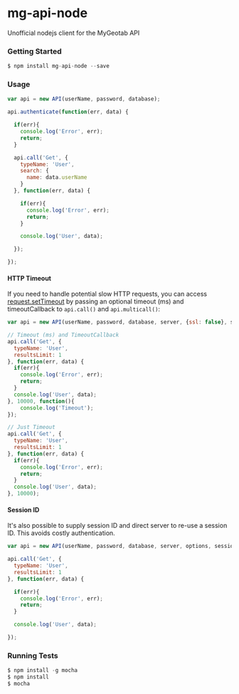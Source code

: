 # mg-api-node #

Unofficial nodejs client for the MyGeotab API

### Getting Started ###

```javascript
$ npm install mg-api-node --save
```

### Usage ###
```javascript
var api = new API(userName, password, database);

api.authenticate(function(err, data) {

  if(err){
    console.log('Error', err);
    return;
  }

  api.call('Get', {
    typeName: 'User',
    search: {
      name: data.userName
    }
  }, function(err, data) {

    if(err){
      console.log('Error', err);
      return;
    }

    console.log('User', data);

  });

});
```

#### HTTP Timeout ####

If you need to handle potential slow HTTP requests, you can access [request.setTimeout](https://nodejs.org/api/http.html#http_request_settimeout_timeout_callback) by passing an optional timeout (ms) and timeoutCallback to `api.call()` and `api.multicall()`:

```javascript
var api = new API(userName, password, database, server, {ssl: false}, sessionId);

// Timeout (ms) and TimeoutCallback
api.call('Get', {
  typeName: 'User',
  resultsLimit: 1
}, function(err, data) {
  if(err){
    console.log('Error', err);
    return;
  }
  console.log('User', data);
}, 10000, function(){
    console.log('Timeout');
});

// Just Timeout
api.call('Get', {
  typeName: 'User',
  resultsLimit: 1
}, function(err, data) {
  if(err){
    console.log('Error', err);
    return;
  }
  console.log('User', data);
}, 10000);

```

#### Session ID ####

It's also possible to supply session ID and direct server to re-use a session ID. This avoids costly authentication.

```javascript
var api = new API(userName, password, database, server, options, sessionId);

api.call('Get', {
  typeName: 'User',
  resultsLimit: 1
}, function(err, data) {

  if(err){
    console.log('Error', err);
    return;
  }

  console.log('User', data);

});

```

### Running Tests ###
```javascript
$ npm install -g mocha
$ npm install
$ mocha
```
